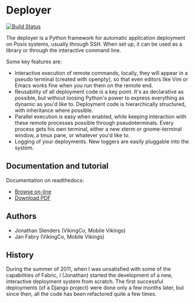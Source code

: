 Deployer
========

[![Build Status](https://travis-ci.org/jonathanslenders/python-deployer.png)](https://travis-ci.org/jonathanslenders/python-deployer)

The deployer is a Python framework for automatic application deployment on
Posix systems, usually through SSH. When set up, it can be used as a library or
through the interactive command line.

Some key features are:

 - Interactive execution of remote commands, locally, they will appear in a
   pseudo terminal (created with openpty), so that even editors like Vim or
   Emacs works fine when you run them on the remote end.
 - Reusability of all deployment code is a key point. It's as declarative as
   possible, but without loosing Python's power to express everything as
   dynamic as you'd like to. Deployment code is hierarchically structured, with
   inheritance where possible.
 - Parallel execution is easy when enabled, while keeping interaction with
   these remote processes possible through pseudoterminals. Every process gets
   his own terminal, either a new xterm or gnome-terminal window, a tmux pane, or
   whatever you'd like to.
 - Logging of your deployments. New loggers are easily pluggable into the
   system.

Documentation and tutorial
--------------------------

Documentation on readthedocs:

 - [Browse on-line](https://python-deploy-framework.readthedocs.org/en/latest/)
 - [Download PDF](https://media.readthedocs.org/pdf/python-deploy-framework/latest/python-deploy-framework.pdf)


Authors
-------

 - Jonathan Slenders (VikingCo, Mobile Vikings)
 - Jan Fabry (VikingCo, Mobile Vikings)


History
-------

During the summer of 2011, when I was unsatisfied with some of the capabilities
of Fabric, I (Jonathan) started the development of a new, interactive
deployment system from scratch. The first successful deployments (of a Django
project) were done only a few months later, but since then, all the code has
been refactored quite a few times.


